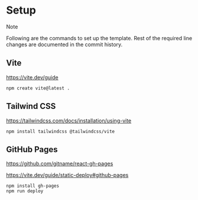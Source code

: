 # Setup


> [!NOTE]  
> Following are the commands to set up the template. Rest of the required line changes are documented in the commit history.


## Vite

https://vite.dev/guide

```
npm create vite@latest .
```


## Tailwind CSS

https://tailwindcss.com/docs/installation/using-vite

```
npm install tailwindcss @tailwindcss/vite
```


## GitHub Pages

https://github.com/gitname/react-gh-pages

https://vite.dev/guide/static-deploy#github-pages

```
npm install gh-pages
npm run deploy
```
